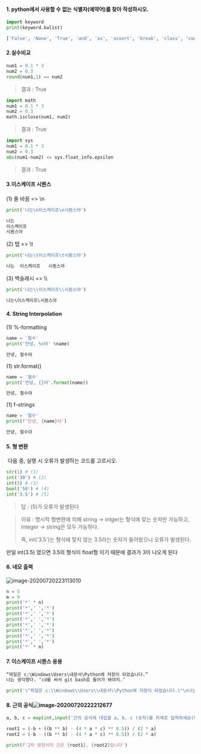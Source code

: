 #### 1. python에서 사용할 수 없는 식별자(예약어)를 찾아 작성하시오.
```python
import keyword
print(keyword.kwlist)
```

```python
['False', 'None', 'True', 'and', 'as', 'assert', 'break', 'class', 'continue', 'def', 'del', 'elif', 'else', 'except', 'finally', 'for', 'from', 'global', 'if', 'import', 'in', 'is', 'lambda', 'nonlocal', 'not', 'or', 'pass', 'raise', 'return', 'try', 'while', 'with', 'yield']
```



#### 2.실수비교

```python
num1 = 0.1 * 3
num2 = 0.3
round(num1,1) == num2
```

> 결과 : True

```python
import math
num1 = 0.1 * 3
num2 = 0.3
math.isclose(num1, num2)
```

>  결과 : True

```python
import sys
num1 = 0.1 * 3
num2 = 0.3
abs(num1-num2) <= sys.float_info.epsilon
```

> 결과 : True



#### 3.이스케이프 시퀀스

(1) 줄 바꿈 => \n

```python
print('나는\n이스케이프\n시퀀스야')
```

```python
나는
이스케이프
시퀀스야
```

(2) 탭 => \t

```python
print('나는\t이스케이프\t시퀀스야')
```

```python
나는	이스케이프	시퀀스야
```

(3) 백슬래시 => \\\

```python
print('나는\\이스케이프\\시퀀스야')
```

```python
나는\이스케이프\시퀀스야
```



#### 4. String Interpolation

(1) %-formatting

```python
name = '철수'
print('안녕, %s야' %name)
```

```python
안녕, 철수야
```

(1) str.format()

```python
name = '철수'
print('안녕, {}야'.format(name))
```

```python
안녕, 철수야
```

(1) f-strings

```python
name = '철수'
print(f'안녕, {name}야')
```

```python
안녕, 철수야
```



#### 5. 형 변환

​	다음 중, 실행 시 오류가 발생하는 코드를 고르시오.

```python
str(1) # (1)
int('30') # (2)
int(5) # (3)
bool('50') # (4)
int('3.5') # (5)
```

> 답 : (5)가 오류가 발생된다

> 이유 : 명시적 형변환에 의해 string -> intger는 형식에 맞는 숫자만 가능하고, integer -> string은 모두 가능하다. 
>
> 즉, int('3.5')는 형식에 맞지 않는 3.5라는 숫자가 들어왔으니 오류가 발생된다.

만일 int(3.5) 였으면 3.5의 형식이 float형 이기 때문에 결과가 3이 나오게 된다



#### 6. 네모 출력

![image-20200720223113010](C:\Users\Jeon\AppData\Roaming\Typora\typora-user-images\image-20200720223113010.png)

```python
n = 5
m = 9
print('*' * n) 
print('*',' ','*')
print('*',' ','*')
print('*',' ','*')
print('*',' ','*')
print('*',' ','*')
print('*',' ','*')
print('*',' ','*')
print('*' * n) 

```



#### 7. 이스케이프 시퀀스 응용

```python
“파일은 c:\Windows\Users\내문서\Python에 저장이 되었습니다.”
나는 생각했다. ‘cd를 써서 git bash로 들어가 봐야지.’
```

```python
print('\"파일은 c:\\Windows\\Users\\내문서\\Python에 저장이 되었습니다.\"\n나는 생각했다. \'cd를 써서 git bash로 들어가 봐야지.\'')
```



#### 8. 근의 공식![image-20200720222212677](C:\Users\Jeon\AppData\Roaming\Typora\typora-user-images\image-20200720222212677.png)

```python
a, b, c = map(int,input('근의 공식에 대입할 a, b, c (숫자)를 차례로 입력하세요(띄어쓰기로 구분) : ').split())

root1 = (-b + ((b ** b) - (4 * a * c) ** 0.5)) / (2 * a)
root2 = (-b - ((b ** b) - (4 * a * c) ** 0.5)) / (2 * a)

print(f'2차 방정식의 근은 {root1}, {root2}입니다')
```

